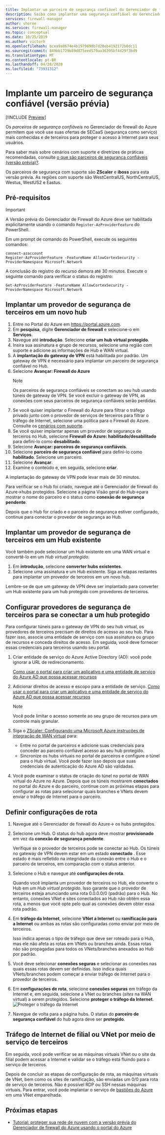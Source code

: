 ```yaml
---
title: Implantar um parceiro de segurança confiável do Gerenciador de firewall do Azure
description: Saiba como implantar uma segurança confiável do Gerenciador de firewall do Azure usando o portal do Azure.
services: firewall-manager
author: vhorne
ms.service: firewall-manager
ms.topic: conceptual
ms.date: 10/25/2019
ms.author: victorh
ms.openlocfilehash: bcea9a8674e4b1979698b7d28eb4192172b0dc11
ms.sourcegitcommit: 849bb1729b89d075eed579aa36395bf4d29f3bd9
ms.translationtype: MT
ms.contentlocale: pt-BR
ms.lasthandoff: 04/28/2020
ms.locfileid: "73931312"
---
```

# <a name="deploy-a-trusted-security-partner-preview"></a>Implante um parceiro de segurança confiável (versão prévia)

[!INCLUDE [Preview](../../includes/firewall-manager-preview-notice.md)]

Os *parceiros de segurança confiáveis* no Gerenciador de firewall do Azure permitem que você use suas ofertas de SECaaS (segurança como serviço) mais conhecidas e de terceiros para proteger o acesso à Internet para seus usuários.

Para saber mais sobre cenários com suporte e diretrizes de práticas recomendadas, consulte [o que são parceiros de segurança confiáveis (versão prévia)?](trusted-security-partners.md).

Os parceiros de segurança com suporte são **ZScaler** e **iboss** para esta versão prévia. As regiões com suporte são WestCentralUS, NorthCentralUS, Westus, WestUS2 e Eastus.

## <a name="prerequisites"></a>Pré-requisitos

> [!IMPORTANT]
> A Versão prévia do Gerenciador de Firewall do Azure deve ser habilitada explicitamente usando o comando `Register-AzProviderFeature` do PowerShell.

Em um prompt de comando do PowerShell, execute os seguintes comandos:

```azure-powershell
connect-azaccount
Register-AzProviderFeature -FeatureName AllowCortexSecurity -ProviderNamespace Microsoft.Network
```
A conclusão do registro do recurso demora até 30 minutos. Execute o seguinte comando para verificar o status do registro:

`Get-AzProviderFeature -FeatureName AllowCortexSecurity -ProviderNamespace Microsoft.Network`

## <a name="deploy-a-third-party-security-provider-in-a-new-hub"></a>Implantar um provedor de segurança de terceiros em um novo hub

1. Entre no Portal do Azure em https://portal.azure.com.
2. Em **pesquisa**, digite **Gerenciador de firewall** e selecione-o em **Serviços**.
3. Navegue até **introdução**. Selecione **criar um hub virtual protegido**. 
4. Insira sua assinatura e grupo de recursos, selecione uma região com suporte e adicione as informações de Hub e WAN virtual. 
5. A **implantação do gateway de VPN** está habilitada por padrão. Um gateway de VPN é necessário para implantar um parceiro de segurança confiável no Hub. 
6. Selecione **Avançar: Firewall do Azure**
   > [!NOTE]
   > Os parceiros de segurança confiáveis se conectam ao seu hub usando túneis de gateway de VPN. Se você excluir o gateway de VPN, as conexões com seus parceiros de segurança confiáveis serão perdidas.
7. Se você quiser implantar o Firewall do Azure para filtrar o tráfego privado junto com o provedor de serviços de terceiros para filtrar o tráfego de Internet, selecione uma política para o Firewall do Azure. Consulte os [cenários com suporte](trusted-security-partners.md#key-scenarios).
8. Se você quiser implantar apenas um provedor de segurança de terceiros no Hub, selecione **Firewall do Azure: habilitado/desabilitado** para defini-lo como **desabilitado**. 
9. Selecione **Avançar: parceiros de segurança confiáveis**.
10. Selecione **parceiro de segurança confiável** para defini-lo como **habilitado**. Selecione um parceiro. 
11. Selecione **Avançar**. 
12. Examine o conteúdo e, em seguida, selecione **criar**.

A implantação do gateway de VPN pode levar mais de 30 minutos.

Para verificar se o Hub foi criado, navegue até o Gerenciador de firewall do Azure->hubs protegidos. Selecione a página Visão geral do Hub->para mostrar o nome do parceiro e o status como **conexão de segurança pendente**.

Depois que o Hub for criado e o parceiro de segurança estiver configurado, continue para conectar o provedor de segurança ao Hub.

## <a name="deploy-a-third-party-security-provider-in-an-existing-hub"></a>Implantar um provedor de segurança de terceiros em um Hub existente

Você também pode selecionar um Hub existente em uma WAN virtual e convertê-lo em um *Hub virtual protegido*.

1. Em **introdução**, selecione **converter hubs existentes**.
2. Selecione uma assinatura e um Hub existente. Siga as etapas restantes para implantar um provedor de terceiros em um novo hub.

Lembre-se de que um gateway de VPN deve ser implantado para converter um Hub existente para um hub protegido com provedores de terceiros.

## <a name="configure-third-party-security-providers-to-connect-to-a-secured-hub"></a>Configurar provedores de segurança de terceiros para se conectar a um hub protegido

Para configurar túneis para o gateway de VPN do seu hub virtual, os provedores de terceiros precisam de direitos de acesso ao seu hub. Para fazer isso, associe uma entidade de serviço com sua assinatura ou grupo de recursos e conceda direitos de acesso. Em seguida, você deve fornecer essas credenciais para terceiros usando seu portal.

1. Criar entidade de serviço do Azure Active Directory (AD): você pode ignorar a URL de redirecionamento. 

   [Como usar o portal para criar um aplicativo e uma entidade de serviço do Azure AD que possa acessar recursos](../active-directory/develop/howto-create-service-principal-portal.md#create-an-azure-active-directory-application)
2. Adicionar direitos de acesso e escopo para a entidade de serviço.
   [Como usar o portal para criar um aplicativo e uma entidade de serviço do Azure AD que possa acessar recursos](../active-directory/develop/howto-create-service-principal-portal.md#create-an-azure-active-directory-application)

   > [!NOTE]
   > Você pode limitar o acesso somente ao seu grupo de recursos para um controle mais granular.
3. Siga o [ZScaler: Configurando uma Microsoft Azure instruções de integração de WAN virtual](https://help.zscaler.com/zia/configuring-microsoft-azure-virtual-wan-integration) para:

   - Entre no portal de parceiros e adicione suas credenciais para conceder ao parceiro confiável acesso ao seu hub protegido.
   - Sincronize os hubs virtuais no portal de parceiros e configure o túnel para o Hub virtual. Você pode fazer isso depois que suas credenciais de autenticação do Azure AD são validadas.
   
4. Você pode examinar o status de criação do túnel no portal de WAN virtual do Azure no Azure. Depois que os túneis mostrarem **conectados** no portal do Azure e do parceiro, continue com as próximas etapas para configurar as rotas para selecionar quais branches e VNets devem enviar o tráfego de Internet para o parceiro.

## <a name="configure-route-settings"></a>Definir configurações de rota

1. Navegue até o Gerenciador de firewall do Azure-> os hubs protegidos. 
2. Selecione um Hub. O status do hub agora deve mostrar **provisionado** em vez da **conexão de segurança pendente**.

   Verifique se o provedor de terceiros pode se conectar ao Hub. Os túneis no gateway de VPN devem estar em um estado **conectado** . Esse estado é mais refletido na integridade da conexão entre o Hub e o parceiro de terceiros, em comparação com o status anterior.
3. Selecione o Hub e navegue até **configurações de rota**.

   Quando você implanta um provedor de terceiros no Hub, ele converte o Hub em um *Hub virtual protegido*. Isso garante que o provedor de terceiros esteja anunciando uma rota 0.0.0.0/0 (padrão) para o Hub. No entanto, conexões VNet e sites conectados ao Hub não obtêm essa rota, a menos que você opte pelo qual as conexões devem obter essa rota padrão.
4. Em **tráfego da Internet**, selecione **VNet a Internet** ou **ramificação para a Internet** ou ambas as rotas são configuradas como enviar por meio de terceiros.

   Isso indica apenas o tipo de tráfego que deve ser roteado para o Hub, mas ele não afeta as rotas em VNets ou branches ainda. Essas rotas não são propagadas para todos os VNets/branches anexados ao Hub por padrão.
5. Você deve selecionar **conexões seguras** e selecionar as conexões nas quais essas rotas devem ser definidas. Isso indica quais VNets/branches podem começar a enviar tráfego de Internet para o provedor de terceiros.
6. Em **configurações de rota**, selecione **conexões seguras** em tráfego da Internet e, em seguida, selecione a VNet ou branches (*sites* na WAN virtual) a serem protegidos. Selecione **proteger o tráfego da Internet**.
   ![Proteger o tráfego da Internet](media/deploy-trusted-security-partner/secure-internet-traffic.png)
7. Navegue de volta para a página hubs. O status do **parceiro de segurança confiável** do hub agora deve ser **protegido**.

## <a name="branch-or-vnet-internet-traffic-via-third-party-service"></a>Tráfego de Internet de filial ou VNet por meio de serviço de terceiros

Em seguida, você pode verificar se as máquinas virtuais VNet ou o site da filial podem acessar a Internet e validar se o tráfego está fluindo para o serviço de terceiros.

Depois de concluir as etapas de configuração de rota, as máquinas virtuais de VNet, bem como os sites de ramificação, são enviadas um 0/0 para rota de serviço de terceiros. Não é possível RDP ou SSH nessas máquinas virtuais. Para entrar, você pode implantar o serviço de [bastiões do Azure](../bastion/bastion-overview.md) em uma VNet emparelhada.

## <a name="next-steps"></a>Próximas etapas

- [Tutorial: proteger sua rede de nuvem com a versão prévia do Gerenciador de firewall do Azure usando o portal do Azure](secure-cloud-network.md)




